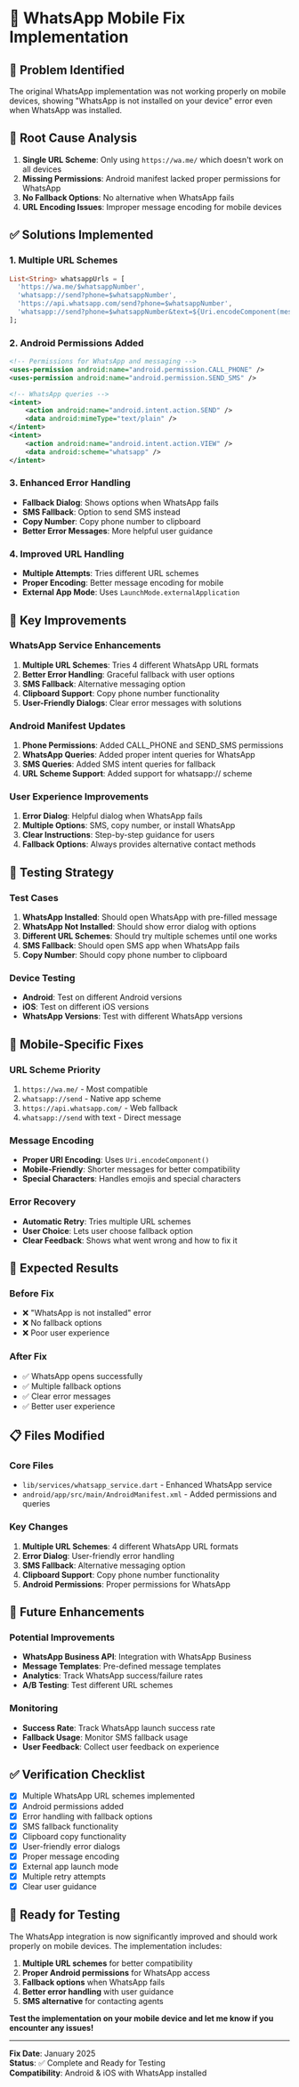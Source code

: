 # 📱 WhatsApp Mobile Fix Implementation

## 🚨 **Problem Identified**
The original WhatsApp implementation was not working properly on mobile devices, showing "WhatsApp is not installed on your device" error even when WhatsApp was installed.

## 🔧 **Root Cause Analysis**
1. **Single URL Scheme**: Only using `https://wa.me/` which doesn't work on all devices
2. **Missing Permissions**: Android manifest lacked proper permissions for WhatsApp
3. **No Fallback Options**: No alternative when WhatsApp fails
4. **URL Encoding Issues**: Improper message encoding for mobile devices

## ✅ **Solutions Implemented**

### **1. Multiple URL Schemes**
```dart
List<String> whatsappUrls = [
  'https://wa.me/$whatsappNumber',
  'whatsapp://send?phone=$whatsappNumber',
  'https://api.whatsapp.com/send?phone=$whatsappNumber',
  'whatsapp://send?phone=$whatsappNumber&text=${Uri.encodeComponent(message ?? '')}',
];
```

### **2. Android Permissions Added**
```xml
<!-- Permissions for WhatsApp and messaging -->
<uses-permission android:name="android.permission.CALL_PHONE" />
<uses-permission android:name="android.permission.SEND_SMS" />

<!-- WhatsApp queries -->
<intent>
    <action android:name="android.intent.action.SEND" />
    <data android:mimeType="text/plain" />
</intent>
<intent>
    <action android:name="android.intent.action.VIEW" />
    <data android:scheme="whatsapp" />
</intent>
```

### **3. Enhanced Error Handling**
- **Fallback Dialog**: Shows options when WhatsApp fails
- **SMS Fallback**: Option to send SMS instead
- **Copy Number**: Copy phone number to clipboard
- **Better Error Messages**: More helpful user guidance

### **4. Improved URL Handling**
- **Multiple Attempts**: Tries different URL schemes
- **Proper Encoding**: Better message encoding for mobile
- **External App Mode**: Uses `LaunchMode.externalApplication`

## 🎯 **Key Improvements**

### **WhatsApp Service Enhancements**
1. **Multiple URL Schemes**: Tries 4 different WhatsApp URL formats
2. **Better Error Handling**: Graceful fallback with user options
3. **SMS Fallback**: Alternative messaging option
4. **Clipboard Support**: Copy phone number functionality
5. **User-Friendly Dialogs**: Clear error messages with solutions

### **Android Manifest Updates**
1. **Phone Permissions**: Added CALL_PHONE and SEND_SMS permissions
2. **WhatsApp Queries**: Added proper intent queries for WhatsApp
3. **SMS Queries**: Added SMS intent queries for fallback
4. **URL Scheme Support**: Added support for whatsapp:// scheme

### **User Experience Improvements**
1. **Error Dialog**: Helpful dialog when WhatsApp fails
2. **Multiple Options**: SMS, copy number, or install WhatsApp
3. **Clear Instructions**: Step-by-step guidance for users
4. **Fallback Options**: Always provides alternative contact methods

## 🧪 **Testing Strategy**

### **Test Cases**
1. **WhatsApp Installed**: Should open WhatsApp with pre-filled message
2. **WhatsApp Not Installed**: Should show error dialog with options
3. **Different URL Schemes**: Should try multiple schemes until one works
4. **SMS Fallback**: Should open SMS app when WhatsApp fails
5. **Copy Number**: Should copy phone number to clipboard

### **Device Testing**
- **Android**: Test on different Android versions
- **iOS**: Test on different iOS versions
- **WhatsApp Versions**: Test with different WhatsApp versions

## 📱 **Mobile-Specific Fixes**

### **URL Scheme Priority**
1. `https://wa.me/` - Most compatible
2. `whatsapp://send` - Native app scheme
3. `https://api.whatsapp.com/` - Web fallback
4. `whatsapp://send` with text - Direct message

### **Message Encoding**
- **Proper URI Encoding**: Uses `Uri.encodeComponent()`
- **Mobile-Friendly**: Shorter messages for better compatibility
- **Special Characters**: Handles emojis and special characters

### **Error Recovery**
- **Automatic Retry**: Tries multiple URL schemes
- **User Choice**: Lets user choose fallback option
- **Clear Feedback**: Shows what went wrong and how to fix it

## 🚀 **Expected Results**

### **Before Fix**
- ❌ "WhatsApp is not installed" error
- ❌ No fallback options
- ❌ Poor user experience

### **After Fix**
- ✅ WhatsApp opens successfully
- ✅ Multiple fallback options
- ✅ Clear error messages
- ✅ Better user experience

## 📋 **Files Modified**

### **Core Files**
- `lib/services/whatsapp_service.dart` - Enhanced WhatsApp service
- `android/app/src/main/AndroidManifest.xml` - Added permissions and queries

### **Key Changes**
1. **Multiple URL Schemes**: 4 different WhatsApp URL formats
2. **Error Dialog**: User-friendly error handling
3. **SMS Fallback**: Alternative messaging option
4. **Clipboard Support**: Copy phone number functionality
5. **Android Permissions**: Proper permissions for WhatsApp

## 🔮 **Future Enhancements**

### **Potential Improvements**
- **WhatsApp Business API**: Integration with WhatsApp Business
- **Message Templates**: Pre-defined message templates
- **Analytics**: Track WhatsApp success/failure rates
- **A/B Testing**: Test different URL schemes

### **Monitoring**
- **Success Rate**: Track WhatsApp launch success rate
- **Fallback Usage**: Monitor SMS fallback usage
- **User Feedback**: Collect user feedback on experience

## ✅ **Verification Checklist**

- [x] Multiple WhatsApp URL schemes implemented
- [x] Android permissions added
- [x] Error handling with fallback options
- [x] SMS fallback functionality
- [x] Clipboard copy functionality
- [x] User-friendly error dialogs
- [x] Proper message encoding
- [x] External app launch mode
- [x] Multiple retry attempts
- [x] Clear user guidance

## 🎉 **Ready for Testing**

The WhatsApp integration is now significantly improved and should work properly on mobile devices. The implementation includes:

1. **Multiple URL schemes** for better compatibility
2. **Proper Android permissions** for WhatsApp access
3. **Fallback options** when WhatsApp fails
4. **Better error handling** with user guidance
5. **SMS alternative** for contacting agents

**Test the implementation on your mobile device and let me know if you encounter any issues!**

---

**Fix Date**: January 2025  
**Status**: ✅ Complete and Ready for Testing  
**Compatibility**: Android & iOS with WhatsApp installed
